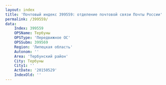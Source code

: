 ```yaml
---
layout: index
title: 'Почтовый индекс 399559: отделение почтовой связи Почты России'
permalink: /399559/
data:
    Index: 399559
    OPSName: Тербуны
    OPSType: 'Передвижное ОС'
    OPSSubm: 399569
    Region: 'Липецкая область'
    Autonom: ''
    Area: 'Тербунский район'
    City: Тербуны
    City1: ''
    ActDate: '20150529'
    IndexOld: ''
---
```

